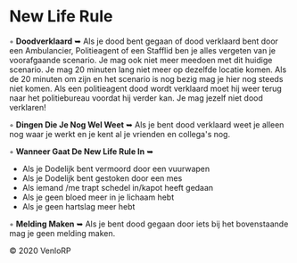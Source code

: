 # New Life Rule

◦ <b>Doodverklaard</b> ➥ Als je dood bent gegaan of dood verklaard bent door een Ambulancier, Politieagent of een Stafflid ben je alles vergeten van je voorafgaande scenario. Je mag ook niet meer meedoen met dit huidige scenario. Je mag 20 minuten lang niet meer op dezelfde locatie komen. Als de 20 minuten om zijn en het scenario is nog bezig mag je hier nog steeds niet komen. Als een politieagent dood wordt verklaard moet hij weer terug naar het politiebureau voordat hij verder kan. Je mag jezelf niet dood verklaren!

◦ <b>Dingen Die Je Nog Wel Weet</b> ➥ Als je bent dood verklaard weet je alleen nog waar je werkt en je kent al je vrienden en collega's nog.

◦ <b>Wanneer Gaat De New Life Rule In</b> ➥ 
- Als je Dodelijk bent vermoord door een vuurwapen
- Als je Dodelijk bent gestoken door een mes
- Als iemand /me trapt schedel in/kapot heeft gedaan
- Als je geen bloed meer in je lichaam hebt
- Als je geen hartslag meer hebt

◦ <b>Melding Maken</b> ➥ Als je bent dood gegaan door iets bij het bovenstaande mag je geen melding maken.

© 2020 VenloRP
